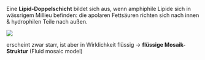 Eine **Lipid-Doppelschicht**  bildet sich aus, wenn amphiphile Lipide sich in wässrigem Millieu befinden: die apolaren Fettsäuren richten sich nach innen & hydrophilen Teile nach außen.

![](https://images.gutefrage.net/media/fragen-antworten/bilder/237668226/0_big.png?v=1486331411000)

erscheint zwar starr, ist aber in Wirklichkeit flüssig $\rightarrow$  **flüssige Mosaik-Struktur** (Fluid mosaic model)
